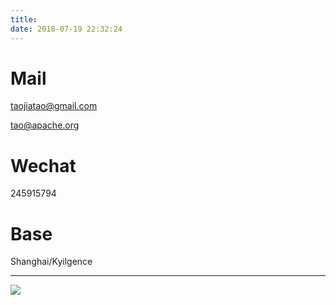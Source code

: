 ```yaml
---
title:
date: 2018-07-19 22:32:24
---
```


# Mail
taojiatao@gmail.com

tao@apache.org

# Wechat
245915794

# Base
Shanghai/Kyilgence

***

![](https://gitee.com/Meldoy/image/raw/master/life/head.jpg)
